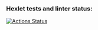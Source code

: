 ### Hexlet tests and linter status:
[![Actions Status](https://github.com/Aniiion/data-analytics-project-92/actions/workflows/hexlet-check.yml/badge.svg)](https://github.com/Aniiion/data-analytics-project-92/actions)